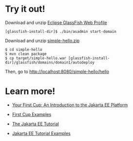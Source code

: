 
# Try it out!

Download and unzip [Eclipse GlassFish Web Profile](https://www.eclipse.org/downloads/download.php?file=/glassfish/web-5.1.0.zip)

```
[glassfish-install-dir]$ ./bin/asadmin start-domain
```

Download and unzip [simple-hello.zip](samples/simple-hello.zip)

```
$ cd simple-hello
$ mvn clean package
$ cp target/simple-hello.war [glassfish-install-dir]/glassfish/domains/domain1/autodeploy
```

Then, go to [http://localhost:8080/simple-hello/hello](http://localhost:8080/simple-hello/hello)

# Learn more!

* [Your First Cup: An Introduction to the Jakarta EE Platform](https://eclipse-ee4j.github.io/jakartaee-firstcup/)

* [First Cup Examples](https://github.com/eclipse-ee4j/jakartaee-firstcup-examples)

* [The Jakarta EE Tutorial](https://eclipse-ee4j.github.io/jakartaee-tutorial/)

* [Jakarta EE Tutorial Examples](https://github.com/eclipse-ee4j/jakartaee-tutorial-examples)
